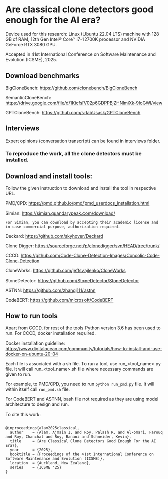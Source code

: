 # Are classical clone detectors good enough for the AI era? 

Device used for this research: Linux (Ubuntu 22.04 LTS) machine with 128 GB of RAM, 12th Gen Intel® Core™ i7-12700K processor and NVIDIA GeForce RTX 3080 GPU.

Accepted in 41st International Conference on Software Maintenance and Evolution (ICSME), 2025.

## Download benchmarks

BigCloneBench: https://github.com/clonebench/BigCloneBench

SemanticCloneBench: https://drive.google.com/file/d/1KicfslV02p6GDPPBjZHNlmiXk-9IoGWl/view

GPTCloneBench: https://github.com/srlabUsask/GPTCloneBench


## Interviews
Expert opinions (conversation transcript) can be found in interviews folder.


### To reproduce the work, all the clone detectors must be installed.

## Download and install tools:

Follow the given instruction to download and install the tool in respective URL.

PMD/CPD: https://pmd.github.io/pmd/pmd_userdocs_installation.html

Simian: https://simian.quandarypeak.com/download/

    For Simian, you can download by accepting their academic license and in case commercial purpose, authorization required.

Deckard: https://github.com/skyhover/Deckard

Clone Digger: https://sourceforge.net/p/clonedigger/svn/HEAD/tree/trunk/

CCCD: https://github.com/Code-Clone-Detection-Images/Concolic-Code-Clone-Detection

CloneWorks: https://github.com/jeffsvajlenko/CloneWorks

StoneDetector: https://github.com/StoneDetector/StoneDetector

ASTNN: https://github.com/zhangj111/astnn

CodeBERT: https://github.com/microsoft/CodeBERT


## How to run tools

Apart from CCCD, for rest of the tools Python version 3.6 has been used to run. For CCCD, docker installation required. 

Docker installation guideline: https://www.digitalocean.com/community/tutorials/how-to-install-and-use-docker-on-ubuntu-20-04


Each file is associated with a sh file. To run a tool, use run_<tool_name>.py file. It will call run_<tool_name>.sh file where necessary commands are given to run.


For example, to PMD/CPD, you need to run `python run_pmd.py` file. It will within itself call `run_pmd.sh` file.

For CodeBERT and ASTNN, bash file not required as they are using model architecture to design and run.


To cite this work:

```

@inproceedings{alam2025classical,
  author    = {Alam, Ajmain I. and Roy, Palash R. and Al-omari, Farouq and Roy, Chanchal and Roy, Banani and Schneider, Kevin},
  title     = {Are Classical Clone Detectors Good Enough For the AI Era?},
  year      = {2025},
  booktitle = {Proceedings of the 41st International Conference on Software Maintenance and Evolution (ICSME)},
  location  = {Auckland, New Zealand},
  series    = {ICSME '25}
}

```
